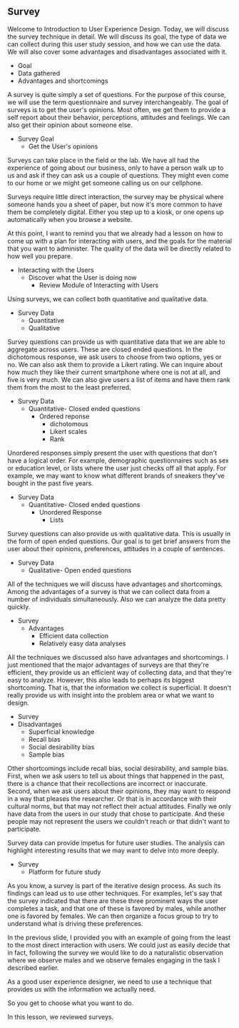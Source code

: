 ## Survey

Welcome to Introduction to User Experience Design. Today, we will discuss the survey technique in detail. We will discuss its goal, the type of data we can collect during this user study session, and how we can use the data. We will also cover some advantages and disadvantages associated with it.

- Goal
- Data gathered
- Advantages and shortcomings

A survey is quite simply a set of questions. For the purpose of this course, we will use the term questionnaire and survey interchangeably. The goal of surveys is to get the user's opinions. Most often, we get them to provide a self report about their behavior, perceptions, attitudes and feelings. We can also get their opinion about someone else.

- Survey Goal
  - Get the User's opinions

Surveys can take place in the field or the lab. We have all had the experience of going about our business, only to have a person walk up to us and ask if they can ask us a couple of questions. They might even come to our home or we might get someone calling us on our cellphone.

Surveys require little direct interaction, the survey may be physical where someone hands you a sheet of paper, but now it's more common to have them be completely digital. Either you step up to a kiosk, or one opens up automatically when you browse a website.

At this point, I want to remind you that we already had a lesson on how to come up with a plan for interacting with users, and the goals for the material that you want to administer. The quality of the data will be directly related to how well you prepare.

- Interacting with the Users
  - Discover what the User is doing now
    - Review Module of Interacting with Users

Using surveys, we can collect both quantitative and qualitative data.

- Survey Data
  - Quantitative
  - Qualitative

Survey questions can provide us with quantitative data that we are able to aggregate across users. These are closed ended questions. In the dichotomous response, we ask users to choose from two options, yes or no. We can also ask them to provide a Likert rating. We can inquire about how much they like their current smartphone where one is not at all, and five is very much. We can also give users a list of items and have them rank them from the most to the least preferred.

- Survey Data
  - Quantitative- Closed ended questions
    - Ordered reponse
      - dichotomous
      - Likert scales
      - Rank

Unordered responses simply present the user with questions that don't have a logical order. For example, demographic questionnaires such as sex or education level, or lists where the user just checks off all that apply. For example, we may want to know what different brands of sneakers they've bought in the past five years.

- Survey Data
  - Quantitative- Closed ended questions
    - Unordered Response
      - Lists

Survey questions can also provide us with qualitative data. This is usually in the form of open ended questions. Our goal is to get brief answers from the user about their opinions, preferences, attitudes in a couple of sentences.

- Survey Data
  - Qualitative- Open ended questions

All of the techniques we will discuss have advantages and shortcomings. Among the advantages of a survey is that we can collect data from a number of individuals simultaneously. Also we can analyze the data pretty quickly.

- Survey
  - Advantages
    - Efficient data collection
    - Relatively easy data analyses

All the techniques we discussed also have advantages and shortcomings. I just mentioned that the major advantages of surveys are that they're efficient, they provide us an efficient way of collecting data, and that they're easy to analyze. However, this also leads to perhaps its biggest shortcoming. That is, that the information we collect is superficial. It doesn't really provide us with insight into the problem area or what we want to design.

- Survey
 - Disadvantages
   - Superficial knowledge
   - Recall bias
   - Social desirability bias
   - Sample bias

Other shortcomings include recall bias, social desirability, and sample bias. First, when we ask users to tell us about things that happened in the past, there is a chance that their recollections are incorrect or inaccurate. Second, when we ask users about their opinions, they may want to respond in a way that pleases the researcher. Or that is in accordance with their cultural norms, but that may not reflect their actual attitudes. Finally we only have data from the users in our study that chose to participate. And these people may not represent the users we couldn't reach or that didn't want to participate.

Survey data can provide impetus for future user studies. The analysis can highlight interesting results that we may want to delve into more deeply.

- Survey
  - Platform for future study

As you know, a survey is part of the iterative design process. As such its findings can lead us to use other techniques. For examples, let's say that the survey indicated that there are these three prominent ways the user completes a task, and that one of these is favored by males, while another one is favored by females. We can then organize a focus group to try to understand what is driving these preferences.

In the previous slide, I provided you with an example of going from the least to the most direct interaction with users. We could just as easily decide that in fact, following the survey we would like to do a naturalistic observation where we observe males and we observe females engaging in the task I described earlier.

As a good user experience designer, we need to use a technique that provides us with the information we actually need.

So you get to choose what you want to do.

In this lesson, we reviewed surveys.
